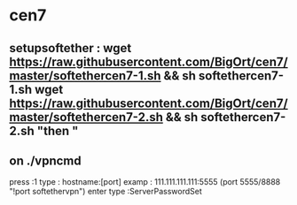 # cen7

setupsoftether :
wget https://raw.githubusercontent.com/BigOrt/cen7/master/softethercen7-1.sh && sh softethercen7-1.sh
wget https://raw.githubusercontent.com/BigOrt/cen7/master/softethercen7-2.sh && sh softethercen7-2.sh
"then "
-------------
on ./vpncmd
------------
press :1
type  : hostname:[port] examp : 111.111.111.111:5555 (port 5555/8888 "!port softethervpn")
enter
type :ServerPasswordSet
